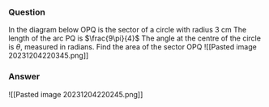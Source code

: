 ### Question
In the diagram below OPQ is the sector of a circle with radius 3 cm
The length of the arc PQ is $\frac{9\pi}{4}$
The angle at the centre of the circle is $\theta$, measured in radians.
Find the area of the sector OPQ
![[Pasted image 20231204220345.png]]

### Answer
![[Pasted image 20231204220245.png]]
